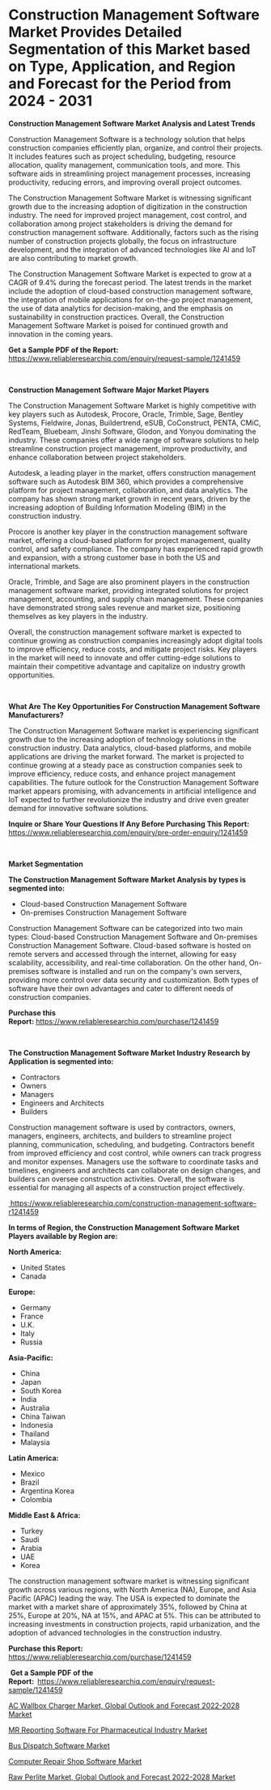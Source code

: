 <p><h1>Construction Management Software Market Provides Detailed Segmentation of this Market based on Type, Application, and Region and Forecast for the Period from 2024 - 2031</h1></p><p><strong>Construction Management Software Market Analysis and Latest Trends</strong></p>
<p><p>Construction Management Software is a technology solution that helps construction companies efficiently plan, organize, and control their projects. It includes features such as project scheduling, budgeting, resource allocation, quality management, communication tools, and more. This software aids in streamlining project management processes, increasing productivity, reducing errors, and improving overall project outcomes.</p><p>The Construction Management Software Market is witnessing significant growth due to the increasing adoption of digitization in the construction industry. The need for improved project management, cost control, and collaboration among project stakeholders is driving the demand for construction management software. Additionally, factors such as the rising number of construction projects globally, the focus on infrastructure development, and the integration of advanced technologies like AI and IoT are also contributing to market growth.</p><p>The Construction Management Software Market is expected to grow at a CAGR of 9.4% during the forecast period. The latest trends in the market include the adoption of cloud-based construction management software, the integration of mobile applications for on-the-go project management, the use of data analytics for decision-making, and the emphasis on sustainability in construction practices. Overall, the Construction Management Software Market is poised for continued growth and innovation in the coming years.</p></p>
<p><strong>Get a Sample PDF of the Report:&nbsp;</strong> <a href="https://www.reliableresearchiq.com/enquiry/request-sample/1241459">https://www.reliableresearchiq.com/enquiry/request-sample/1241459</a></p>
<p>&nbsp;</p>
<p><strong>Construction Management Software Major Market Players</strong></p>
<p><p>The Construction Management Software Market is highly competitive with key players such as Autodesk, Procore, Oracle, Trimble, Sage, Bentley Systems, Fieldwire, Jonas, Buildertrend, eSUB, CoConstruct, PENTA, CMiC, RedTeam, Bluebeam, Jinshi Software, Glodon, and Yonyou dominating the industry. These companies offer a wide range of software solutions to help streamline construction project management, improve productivity, and enhance collaboration between project stakeholders.</p><p>Autodesk, a leading player in the market, offers construction management software such as Autodesk BIM 360, which provides a comprehensive platform for project management, collaboration, and data analytics. The company has shown strong market growth in recent years, driven by the increasing adoption of Building Information Modeling (BIM) in the construction industry.</p><p>Procore is another key player in the construction management software market, offering a cloud-based platform for project management, quality control, and safety compliance. The company has experienced rapid growth and expansion, with a strong customer base in both the US and international markets.</p><p>Oracle, Trimble, and Sage are also prominent players in the construction management software market, providing integrated solutions for project management, accounting, and supply chain management. These companies have demonstrated strong sales revenue and market size, positioning themselves as key players in the industry.</p><p>Overall, the construction management software market is expected to continue growing as construction companies increasingly adopt digital tools to improve efficiency, reduce costs, and mitigate project risks. Key players in the market will need to innovate and offer cutting-edge solutions to maintain their competitive advantage and capitalize on industry growth opportunities.</p></p>
<p>&nbsp;</p>
<p><strong>What Are The Key Opportunities For Construction Management Software Manufacturers?</strong></p>
<p><p>The Construction Management Software market is experiencing significant growth due to the increasing adoption of technology solutions in the construction industry. Data analytics, cloud-based platforms, and mobile applications are driving the market forward. The market is projected to continue growing at a steady pace as construction companies seek to improve efficiency, reduce costs, and enhance project management capabilities. The future outlook for the Construction Management Software market appears promising, with advancements in artificial intelligence and IoT expected to further revolutionize the industry and drive even greater demand for innovative software solutions.</p></p>
<p><strong>Inquire or Share Your Questions If Any Before Purchasing This Report:</strong> <a href="https://www.reliableresearchiq.com/enquiry/pre-order-enquiry/1241459">https://www.reliableresearchiq.com/enquiry/pre-order-enquiry/1241459</a></p>
<p>&nbsp;</p>
<p><strong>Market Segmentation</strong></p>
<p><strong>The Construction Management Software Market Analysis by types is segmented into:</strong></p>
<p><ul><li>Cloud-based Construction Management Software</li><li>On-premises Construction Management Software</li></ul></p>
<p><p>Construction Management Software can be categorized into two main types: Cloud-based Construction Management Software and On-premises Construction Management Software. Cloud-based software is hosted on remote servers and accessed through the internet, allowing for easy scalability, accessibility, and real-time collaboration. On the other hand, On-premises software is installed and run on the company's own servers, providing more control over data security and customization. Both types of software have their own advantages and cater to different needs of construction companies.</p></p>
<p><strong>Purchase this Report:&nbsp;</strong><a href="https://www.reliableresearchiq.com/purchase/1241459">https://www.reliableresearchiq.com/purchase/1241459</a></p>
<p>&nbsp;</p>
<p><strong>The Construction Management Software Market Industry Research by Application is segmented into:</strong></p>
<p><ul><li>Contractors</li><li>Owners</li><li>Managers</li><li>Engineers and Architects</li><li>Builders</li></ul></p>
<p><p>Construction management software is used by contractors, owners, managers, engineers, architects, and builders to streamline project planning, communication, scheduling, and budgeting. Contractors benefit from improved efficiency and cost control, while owners can track progress and monitor expenses. Managers use the software to coordinate tasks and timelines, engineers and architects can collaborate on design changes, and builders can oversee construction activities. Overall, the software is essential for managing all aspects of a construction project effectively.</p></p>
<p><a href="https://www.reliableresearchiq.com/construction-management-software-r1241459">&nbsp;https://www.reliableresearchiq.com/construction-management-software-r1241459</a></p>
<p><strong>In terms of Region, the Construction Management Software Market Players available by Region are:</strong></p>
<p>
    <p> <strong> North America: </strong>
        <ul>
            <li>United States</li>
            <li>Canada</li>
        </ul>
        </p> 
    <p> <strong> Europe: </strong>
        <ul>
            <li>Germany</li>
            <li>France</li>
            <li>U.K.</li>
            <li>Italy</li>
            <li>Russia</li>
        </ul>
        </p> 
    <p> <strong> Asia-Pacific: </strong>
        <ul>
            <li>China</li>
            <li>Japan</li>
            <li>South Korea</li>
            <li>India</li>
            <li>Australia</li>
            <li>China Taiwan</li>
            <li>Indonesia</li>
            <li>Thailand</li>
            <li>Malaysia</li>
        </ul>
        </p> 
    <p> <strong> Latin America: </strong>
        <ul>
            <li>Mexico</li>
            <li>Brazil</li>
            <li>Argentina Korea</li>
            <li>Colombia</li>
        </ul>
        </p> 
    <p> <strong> Middle East & Africa: </strong>
        <ul>
            <li>Turkey</li>
            <li>Saudi</li>
            <li>Arabia</li>
            <li>UAE</li>
            <li>Korea</li>
        </ul>
    </p>
    </p>
<p><p>The construction management software market is witnessing significant growth across various regions, with North America (NA), Europe, and Asia Pacific (APAC) leading the way. The USA is expected to dominate the market with a market share of approximately 35%, followed by China at 25%, Europe at 20%, NA at 15%, and APAC at 5%. This can be attributed to increasing investments in construction projects, rapid urbanization, and the adoption of advanced technologies in the construction industry.</p></p>
<p><strong>Purchase this Report: </strong><a href="https://www.reliableresearchiq.com/purchase/1241459">https://www.reliableresearchiq.com/purchase/1241459</a></p>
<p>&nbsp;<strong>Get a Sample PDF of the Report:&nbsp;&nbsp;</strong><a href="https://www.reliableresearchiq.com/enquiry/request-sample/1241459">https://www.reliableresearchiq.com/enquiry/request-sample/1241459</a></p>
<p><strong></strong></p>
<p><p><a href="https://www.linkedin.com/pulse/ac-wallbox-charger-market-global-outlook-forecast-2022-2028-ydfte">AC Wallbox Charger Market, Global Outlook and Forecast 2022-2028 Market</a></p><p><a href="https://medium.com/@colin.dunca43545/navigating-the-global-mr-reporting-software-for-pharmaceutical-industry-market-landscape-trends-fc346d7ed8dc">MR Reporting Software For Pharmaceutical Industry Market</a></p><p><a href="https://github.com/msLonKoss78/Market-Research-Report-List-1/blob/main/bus-dispatch-software-market.md">Bus Dispatch Software Market</a></p><p><a href="https://github.com/lairestrong/Market-Research-Report-List-1/blob/main/computer-repair-shop-software-market.md">Computer Repair Shop Software Market</a></p><p><a href="https://www.linkedin.com/pulse/raw-perlite-market-global-outlook-forecast-2022-2028-forecasts-au5me">Raw Perlite Market, Global Outlook and Forecast 2022-2028 Market</a></p></p>
